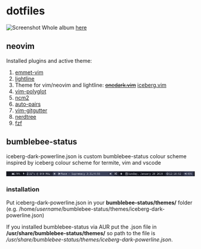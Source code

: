 # dotfiles

![Screenshot](https://i.imgur.com/7hpkHkM.png)
Whole album [here](https://imgur.com/a/lgL9Z9u)

## neovim

Installed plugins and active theme:

1. [emmet-vim](https://github.com/mattn/emmet-vim)
2. [lightline](https://github.com/itchyny/lightline.vim)
3. Theme for vim/neovim and lightline: ~~[onedark.vim](https://github.com/joshdick/onedark.vim)~~ [iceberg.vim](https://github.com/cocopon/iceberg.vim)
4. [vim-polyglot](https://github.com/sheerun/vim-polyglot)
5. [ncm2](https://github.com/ncm2/ncm2)
6. [auto-pairs](https://github.com/jiangmiao/auto-pairs)
7. [vim-gitgutter](https://github.com/airblade/vim-gitgutter)
8. [nerdtree](https://github.com/scrooloose/nerdtree)
9. [fzf](https://github.com/junegunn/fzf)

## bumblebee-status

iceberg-dark-powerline.json is custom bumblebee-status colour scheme inspired by iceberg colour scheme for termite, vim and vscode

![theme](iceberg-dark-powerline.png)

### installation

Put iceberg-dark-powerline.json in your **bumblebee-status/themes/** folder (e.g. /home/*username*/bumblebee-status/themes/iceberg-dark-powerline.json)

If you installed bumblebee-status via AUR put the .json file in **/usr/share/bumblebee-status/themes/** so path to the file is */usr/share/bumblebee-status/themes/iceberg-dark-powerline.json*.
